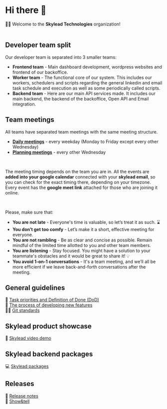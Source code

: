 # Hi there 👋

🙋‍♀️ Welcome to the **Skylead Technologies** organization!<br/><br/>

## Developer team split
Our developer team is separated into 3 smaller teams:<br/>
- **Frontend team** - Main dashboard development, wordpress websites and frontend of our backoffice.
- **Worker team** - The functional core of our system. This includes our workers, schedulers and scripts regarding the general linkedin and email task schedule and execution as well as some periodically called scripts.
- **Backend team** - Here are our main API services made. It includes our main backend, the backend of the backoffice, Open API and Email integration.

## Team meetings
All teams have separated team meetings with the same meeting structure.<br/>
- **[Daily meetings](https://docs.google.com/document/d/1G1ryt2GO0L4CoMyc5nh-qbJcTFgYcdNlowzQ5bixYVA/edit#)** - every weekday (Monday to Friday except every other Wednesday)
- **[Planning meetings](https://docs.google.com/document/d/1cy5fId6c4TyTE77zQBp0W23LUYIZ2_OAWEgRupiOvPM)** - every other Wednesday

<br />

The meeting timing depends on the team you are in.
All the events are **added into your google calendar** connected with your **skylead email**, so you can check for the exact timing there, depending on your timezone. <br/>
Every event has the **google meet link** attached for those who are joining it online.

<br />

Please, make sure that: 
- **You are not late** - Everyone's time is valuable, so let’s treat it as such. ⌛
- **You don’t get too comfy** - Let’s make it a short, effective meeting for everyone. 
- **You are not rambling** - Be as clear and concise as possible. Remain mindful of the limited time allotted to you and other team members. 
- **You are listening** - Stay focused. You might have a solution to your teammate's obstacles and it would be great to share it! 💡
- **You avoid 1-on-1 conversations** - It's a team meeting, and we’ll all be more efficient if we leave back-and-forth conversations after the meeting. 

## General guidelines
🌈 [Task priorities and Definition of Done (DoD)](https://docs.google.com/document/d/1CCvRxpgeVRl36Y_x1-mtyIuREtR6lET3sAn6JTa1zLE)<br/>
🧙 [The process of developing new features](https://docs.google.com/document/d/1nGEW7Bkg0bC1IyWxgH-eiyiSEoJHZdFMiCRGsFI2PnA)<br/>
👩‍💻 [Git standards](https://docs.google.com/document/d/1U8LU-RxmcUB011FYOvD1WHzlJ3CXNpFNjiMG1NVNt7c)

## Skylead product showcase
🍿 [Skylead video demo](https://drive.google.com/file/d/1lk4doJ9IyGIZgw1S1UwabQttnZizNhAJ)

## Skylead backend packages
💻 [Skylead packages](https://docs.google.com/document/d/11nPWg3WxhhHIL2F7GsdcwnExy6PRKWRKAT_unn0VL7w)

## Releases
📝 [Release notes](https://drive.google.com/drive/u/1/folders/15xKgX8aBqvdnqTDelFDS5MohQNYxXvqz)<br/>
🍿 [Show&tell](https://drive.google.com/drive/u/1/folders/1Clz9-v5-nBc2Q_OTMSExi9rEh_BBvZgU)
